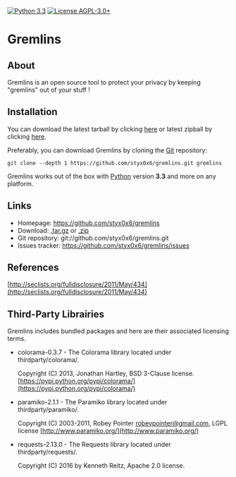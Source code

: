 [![Python 3.3](https://img.shields.io/badge/Python-3.3+-blue.svg)](https://www.python.org/) [![License AGPL-3.0+](https://img.shields.io/badge/License-AGPL--3.0+-blue.svg)](https://raw.githubusercontent.com/styx0x6/gremlins/master/LICENSE)

# Gremlins

About
----

Gremlins is an open source tool to protect your privacy by keeping "gremlins" out of your stuff !

Installation
----

You can download the latest tarball by clicking [here](https://github.com/styx0x6/gremlins/tarball/master) or latest zipball by clicking  [here](https://github.com/styx0x6/gremlins/zipball/master).

Preferably, you can download Gremlins by cloning the [Git](https://github.com/styx0x6/gremlins) repository:

    git clone --depth 1 https://github.com/styx0x6/gremlins.git gremlins

Gremlins works out of the box with [Python](http://www.python.org/download/) version **3.3** and more on any platform.

Links
----

* Homepage: https://github.com/styx0x6/gremlins
* Download: [.tar.gz](https://github.com/styx0x6/gremlins/tarball/master) or [.zip](https://github.com/styx0x6/gremlins/zipball/master)
* Git repository: git://github.com/styx0x6/gremlins.git
* Issues tracker: https://github.com/styx0x6/gremlins/issues

References
----

[http://seclists.org/fulldisclosure/2011/May/434](http://seclists.org/fulldisclosure/2011/May/434)

## Third-Party Librairies

Gremlins includes bundled packages and here are their associated licensing terms.

* colorama-0.3.7 - The Colorama library located under thirdparty/colorama/.

    Copyright (C) 2013, Jonathan Hartley, BSD 3-Clause license.
    [https://pypi.python.org/pypi/colorama/](https://pypi.python.org/pypi/colorama/)

* paramiko-2.1.1 - The Paramiko library located under thirdparty/paramiko/.

    Copyright (C) 2003-2011, Robey Pointer <robeypointer@gmail.com>, LGPL license
    [http://www.paramiko.org/](http://www.paramiko.org/)

* requests-2.13.0 - The Requests library located under thirdparty/requests/.

    Copyright (C) 2016 by Kenneth Reitz, Apache 2.0 license.
